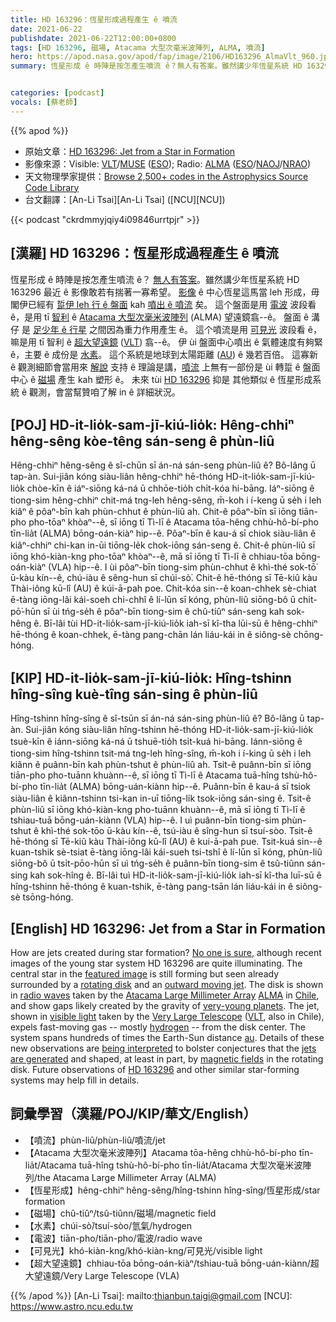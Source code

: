 ```yaml
---
title: HD 163296：恆星形成過程產生 ê 噴流
date: 2021-06-22
publishdate: 2021-06-22T12:00:00+0800
tags: [HD 163296, 磁場, Atacama 大型次毫米波陣列, ALMA, 噴流]
hero: https://apod.nasa.gov/apod/fap/image/2106/HD163296_AlmaVlt_960.jpg
summary: 恆星形成 ê 時陣是按怎產生噴流 ê？無人有答案。雖然講少年恆星系統 HD 163296 最近 ê 影像敢若有揣著一寡希望。


categories: [podcast]
vocals: [蔡老師]
---
```


{{% apod %}}

- 原始文章：[HD 163296: Jet from a Star in Formation](https://apod.nasa.gov/apod/ap210622.html)
- 影像來源：Visible: [VLT](https://www.eso.org/public/usa/teles-instr/paranal-observatory/vlt/)/[MUSE](https://www.eso.org/sci/facilities/develop/instruments/muse.html) ([ESO](https://www.eso.org/public/)); Radio: [ALMA](https://www.almaobservatory.org/en/home/) ([ESO](https://www.eso.org/)/[NAOJ](https://www.nao.ac.jp/en/)/[NRAO](https://public.nrao.edu/))
- 天文物理學家提供：[Browse 2,500+ codes in the Astrophysics Source Code Library](http://ascl.net/)
- 台文翻譯：[An-Li Tsai][An-Li Tsai] ([NCU][NCU])

{{< podcast "ckrdmmyjqiy4i09846urrtpjr" >}}

## [漢羅] HD 163296：恆星形成過程產生 ê 噴流
恆星形成 ê 時陣是按怎產生噴流 ê？
[無人有答案][No one is sure]。雖然講少年恆星系統 HD 163296 最近 ê 影像敢若有揣著一寡希望。
[影像][featured image] ê 中心恆星這馬當 leh 形成，毋閣伊已經有 [踅伊 leh 行 ê 盤面][rotating disk] kah [噴出 ê 噴流][outward moving jet] 矣。
這个盤面是用 [電波][radio waves] 波段看 ê，是用 tī [智利][Chile] ê [Atacama 大型次毫米波陣列][Atacama Large Millimeter Array] (ALMA) 望遠鏡翕--ê。
盤面 ê 溝仔 是 [足少年 ê 行星][very-young planets] 之間因為重力作用產生 ê。
這个噴流是用 [可見光][visible light] 波段看 ê，嘛是用 tī 智利 ê [超大望遠鏡][Very Large Telescope] ([VLT][VLT]) 翕--ê。
伊 ùi 盤面中心噴出 ê 氣體速度有夠緊 ê，主要 ê 成份是 [水素][hydrogen]。
這个系統是地球到太陽距離 ([AU][au]) ê 幾若百倍。
這寡新 ê 觀測細節會當用來 [解說][being interpreted] 支持 ê 理論是講，[噴流][jets are generated] 上無有一部份是 ùi 轉踅 ê 盤面中心 ê [磁場][magnetic fields] 產生 kah 塑形 ê。
未來 tùi [HD 163296][HD 163296] 抑是 其他類似 ê 恆星形成系統 ê 觀測，會當幫贊咱了解 in ê 詳細狀況。

## [POJ] HD-it-lio̍k-sam-jī-kiú-lio̍k: Hêng-chhiⁿ hêng-sêng kòe-têng sán-seng ê phùn-liû
Hêng-chhiⁿ hêng-sêng ê sî-chūn sī án-ná sán-seng phùn-liû ê?
Bô-lâng ū tap-àn. Sui-jiân kóng siàu-liân hêng-chhiⁿ hē-thóng HD-it-lio̍k-sam-jī-kiú-lio̍k chòe-kīn ê iáⁿ-siōng ká-ná ū chhōe-tio̍h chi̍t-kóa hi-bāng.
Iáⁿ-siōng ê tiong-sim hêng-chhiⁿ chit-má tng-leh hêng-sêng, m̄-koh i í-keng ū se̍h i leh kiâⁿ ê pôaⁿ-bīn kah phùn-chhut ê phùn-liû ah.
Chit-ê pôaⁿ-bīn sī iōng tiān-pho pho-tōaⁿ khòaⁿ--ê, sī iōng tī Tì-lī ê Atacama tōa-hêng chhù-hô-bí-pho tīn-lia̍t (ALMA) bōng-oán-kiàⁿ hip--ê.
Pôaⁿ-bīn ê kau-á sī chiok siàu-liân ê kiâⁿ-chhiⁿ chi-kan in-ūi tiōng-le̍k chok-iōng sán-seng ê.
Chit-ê phùn-liû sī iōng khó-kiàn-kng pho-tōaⁿ khòaⁿ--ê, mā sī iōng tī Tì-lī ê chhiau-tōa bōng-oán-kiàⁿ (VLA) hip--ê.
I ùi pôaⁿ-bīn tiong-sim phùn-chhut ê khì-thé sok-tō͘ ū-kàu kín--ê, chú-iàu ê sêng-hun sī chúi-sò͘.
Chit-ê hē-thóng sī Tē-kiû kàu Thài-iông kū-lî (AU) ê kúi-ā-pah poe.
Chit-kóa sin--ê koan-chhek sè-chiat ē-tàng iōng-lâi kái-soeh chi-chhî ê lí-lūn sī kóng, phùn-liû siōng-bô ū chi̍t-pō͘-hūn sī ùi tńg-se̍h ê pôaⁿ-bīn tiong-sim ê chû-tiûⁿ sán-seng kah sok-hêng ê.
Bī-lâi tùi HD-it-lio̍k-sam-jī-kiú-lio̍k iah-sī kî-tha lūi-sū ê hêng-chhiⁿ hē-thóng ê koan-chhek, ē-tàng pang-chān lán liáu-kái in ê siông-sè chōng-hóng.


## [KIP] HD-it-lio̍k-sam-jī-kiú-lio̍k: Hîng-tshinn hîng-sîng kuè-tîng sán-sing ê phùn-liû
Hîng-tshinn hîng-sîng ê sî-tsūn sī án-ná sán-sing phùn-liû ê?
Bô-lâng ū tap-àn. Sui-jiân kóng siàu-liân hîng-tshinn hē-thóng HD-it-lio̍k-sam-jī-kiú-lio̍k tsuè-kīn ê iánn-siōng ká-ná ū tshuē-tio̍h tsi̍t-kuá hi-bāng.
Iánn-siōng ê tiong-sim hîng-tshinn tsit-má tng-leh hîng-sîng, m̄-koh i í-king ū se̍h i leh kiânn ê puânn-bīn kah phùn-tshut ê phùn-liû ah.
Tsit-ê puânn-bīn sī iōng tiān-pho pho-tuānn khuànn--ê, sī iōng tī Tì-lī ê Atacama tuā-hîng tshù-hô-bí-pho tīn-lia̍t (ALMA) bōng-uán-kiànn hip--ê.
Puânn-bīn ê kau-á sī tsiok siàu-liân ê kiânn-tshinn tsi-kan in-uī tiōng-li̍k tsok-iōng sán-sing ê.
Tsit-ê phùn-liû sī iōng khó-kiàn-kng pho-tuānn khuànn--ê, mā sī iōng tī Tì-lī ê tshiau-tuā bōng-uán-kiànn (VLA) hip--ê.
I uì puânn-bīn tiong-sim phùn-tshut ê khì-thé sok-tōo ū-kàu kín--ê, tsú-iàu ê sîng-hun sī tsuí-sòo.
Tsit-ê hē-thóng sī Tē-kiû kàu Thài-iông kū-lî (AU) ê kuí-ā-pah pue.
Tsit-kuá sin--ê kuan-tshik sè-tsiat ē-tàng iōng-lâi kái-sueh tsi-tshî ê lí-lūn sī kóng, phùn-liû siōng-bô ū tsi̍t-pōo-hūn sī uì tńg-se̍h ê puânn-bīn tiong-sim ê tsû-tiûnn sán-sing kah sok-hîng ê.
Bī-lâi tuì HD-it-lio̍k-sam-jī-kiú-lio̍k iah-sī kî-tha luī-sū ê hîng-tshinn hē-thóng ê kuan-tshik, ē-tàng pang-tsān lán liáu-kái in ê siông-sè tsōng-hóng.



## [English] HD 163296: Jet from a Star in Formation
How are jets created during star formation?
[No one is sure][No one is sure], although recent images of the young star system HD 163296 are quite illuminating.
The central star in the [featured image][featured image] is still forming but seen already surrounded by a [rotating disk][rotating disk] and an [outward moving jet][outward moving jet].
The disk is shown in [radio waves][radio waves] taken by the [Atacama Large Millimeter Array][Atacama Large Millimeter Array] [ALMA][ALMA] in [Chile][Chile], and show gaps likely created by the gravity of [very-young planets][very-young planets].
The jet, shown in [visible light][visible light] taken by the [Very Large Telescope][Very Large Telescope] ([VLT][VLT], also in Chile), expels fast-moving gas -- mostly [hydrogen][hydrogen] -- from the disk center.
The system spans hundreds of times the Earth-Sun distance [au][au].
Details of these new observations are [being interpreted][being interpreted] to bolster conjectures that the [jets are generated][jets are generated] and shaped, at least in part, by [magnetic fields][magnetic fields] in the rotating disk.
Future observations of [HD 163296][HD 163296] and other similar star-forming systems may help fill in details.


## 詞彙學習（漢羅/POJ/KIP/華文/English）


- 【噴流】phùn-liû/phùn-liû/噴流/jet
- 【Atacama 大型次毫米波陣列】Atacama tōa-hêng chhù-hô-bí-pho tīn-lia̍t/Atacama tuā-hîng tshù-hô-bí-pho tīn-lia̍t/Atacama 大型次毫米波陣列/the Atacama Large Millimeter Array (ALMA)
- 【恆星形成】hêng-chhiⁿ hêng-sêng/hîng-tshinn hîng-sîng/恆星形成/star formation
- 【磁場】chû-tiûⁿ/tsû-tiûnn/磁場/magnetic field
- 【水素】chúi-sò͘/tsuí-sòo/氫氣/hydrogen
- 【電波】tiān-pho/tiān-pho/電波/radio wave
- 【可見光】khó-kiàn-kng/khó-kiàn-kng/可見光/visible light
- 【超大望遠鏡】chhiau-tōa bōng-oán-kiàⁿ/tshiau-tuā bōng-uán-kiànn/超大望遠鏡/Very Large Telescope (VLA)


{{% /apod %}}
[An-Li Tsai]: mailto:thianbun.taigi@gmail.com
[NCU]: https://www.astro.ncu.edu.tw

[No one is sure]:https://i.pinimg.com/564x/30/62/75/3062756a297f1e3c22e35f3fe89b3ecc.jpg
[featured image]:https://arxiv.org/abs/2011.08043
[rotating disk]:https://apod.nasa.gov/apod/ap050312.html
[outward moving jet]:https://apod.nasa.gov/apod/ap200831.html
[radio waves]:https://science.nasa.gov/ems/05_radiowaves
[Atacama Large Millimeter Array]:https://en.wikipedia.org/wiki/Atacama_Large_Millimeter_Array
[ALMA]:https://apod.nasa.gov/apod/ap140526.html
[Chile]:https://en.wikipedia.org/wiki/Chile
[very-young planets]:http://www.sci-news.com/astronomy/alma-three-giant-protoplanets-hd-163296-06097.html
[visible light]:https://science.nasa.gov/ems/09_visiblelight
[Very Large Telescope]:https://www.eso.org/public/usa/teles-instr/paranal-observatory/vlt/
[VLT]:https://youtu.be/gdBP3sIKL4E
[hydrogen]:https://en.wikipedia.org/wiki/Hydrogen
[au]:https://cneos.jpl.nasa.gov/glossary/au.html
[being interpreted]:https://arxiv.org/abs/2106.01661
[jets are generated]:https://arxiv.org/abs/astro-ph/0306519
[magnetic fields]:https://en.wikipedia.org/wiki/Magnetic_field
[HD 163296]:https://www.circumstellardisks.org/show.php?id=61
